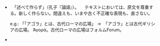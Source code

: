 + 　「述べて作らず」（孔子『論語』）。
  　テキストにおいては、原文を尊重する。新しく作らない。間違えも、いまや古く不正確な表現も、直さない。

  e.g.: 「「アゴラ」とは、古代ローマの広場」 →　「アゴラ」とは古代ギリシアの広場。 Ἀγορά。古代ローマの広場はフォルムForum。

+ 